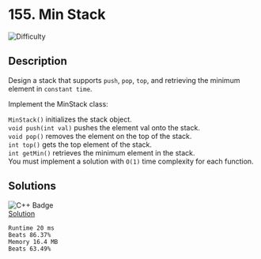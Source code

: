 # 155. Min Stack

![Difficulty](https://img.shields.io/badge/-MEDIUM-orange)

## Description

Design a stack that supports `push`, `pop`, `top`, and retrieving the minimum element in `constant time`.

Implement the MinStack class:

`MinStack()` initializes the stack object. \
`void push(int val)` pushes the element val onto the stack. \
`void pop()` removes the element on the top of the stack. \
`int top()` gets the top element of the stack. \
`int getMin()` retrieves the minimum element in the stack. \
You must implement a solution with `O(1)` time complexity for each function.

## Solutions
![C++ Badge](https://img.shields.io/badge/C%2B%2B-00599C?style=for-the-badge&logo=c%2B%2B&logoColor=white) \
[Solution](https://leetcode.com/problems/min-stack/submissions/912878993/)

	Runtime 20 ms
	Beats 86.37%
	Memory 16.4 MB
	Beats 63.49%